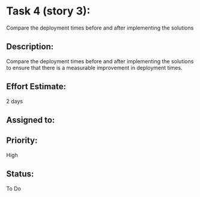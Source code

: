 # Task 4 (story 3): 
Compare the deployment times before and after implementing the solutions

## Description: 
Compare the deployment times before and after implementing the solutions to ensure that there is a measurable improvement in deployment times.

## Effort Estimate:
2 days

## Assigned to:

## Priority: 
High

## Status: 
To Do



